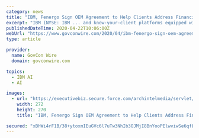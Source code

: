 ```yaml
---
category: news
title: "IBM, Fenergo Sign OEM Agreement to Help Clients Address Financial Risks"
excerpt: "IBM (NYSE: IBM ... and know-your-client platforms equipped with the Watson technology. IBM will offer customers a complete AI application suite that is focused on risk and compliance that ..."
publishedDateTime: 2020-04-22T10:06:00Z
webUrl: "https://www.govconwire.com/2020/04/ibm-fenergo-sign-oem-agreement-to-help-clients-address-financial-risks/"
type: article

provider:
  name: GovCon Wire
  domain: govconwire.com

topics:
  - IBM AI
  - AI

images:
  - url: "https://executivebiz.secure.force.com/archintelmedia/servlet/servlet.FileDownload?file=00Pf300000wBvK4EAK"
    width: 272
    height: 270
    title: "IBM, Fenergo Sign OEM Agreement to Help Clients Address Financial Risks"

secured: "xBhWi4rF1B/38+ytoxmIEuGVc6l7uTw3NhIb3OJMjI8BnYooPElwviwSe6qfLdHqtLfIPd1Pygbi+djM39M2Bt02Yp60x86moQgSee/43rmmehEga3zxHc4xpamaSMOspuXEVMaSd9GFEg3nCZztzjxf4E8WRYMssu/4vn9zSk+ibKy9vZ32LvxNM9Zp6Dz8u5g7xEP4RhwmA36No4crpPCHjZ3fiOSAcwKDfG1cBM7XL7jtrLcLzyHnLieEQ3S/O8AyGevnoLNlrqGJsUmjAE7TMbjlORwMocMzLZ6IRkZlqCvBJdpktgyc59dQxr6M;8LO2muebj4KlOGfzljsMBQ=="
---
```


